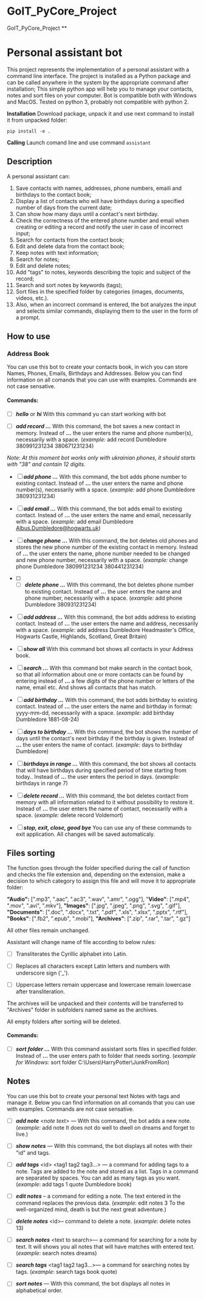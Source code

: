 # GoIT_PyCore_Project

GoIT_PyCore_Project
\*\*

# Personal assistant bot

This project represents the implementation of a personal assistant with a command line interface. The project is installed as a Python package and can be called anywhere in the system by the appropriate command after installation;
This simple python app will help you to manage your contacts, notes and sort files on your computer.
Bot is compatible both with Windows and MacOS.
Tested on python 3, probably not compatible with python 2.

**Installation**
Download package, unpack it and use next command to install it from unpacked folder:

    pip install -e .

**Calling**
Launch comand line and use command `assistant`

## Description

A personal assistant can:

1.  Save contacts with names, addresses, phone numbers, emailі and birthdays to the contact book;
2.  Display a list of contacts who will have birthdays during a specified number of days from the current date;
3.  Can show how many days until a contact's next birthday.
4.  Check the correctness of the entered phone number and email when creating or editing a record and notify the user in case of incorrect input;
5.  Search for contacts from the contact book;
6.  Edit and delete data from the contact book;
7.  Keep notes with text information;
8.  Search for notes;
9.  Edit and delete notes;
10. Add "tags" to notes, keywords describing the topic and subject of the record;
11. Search and sort notes by keywords (tags);
12. Sort files in the specified folder by categories (images, documents, videos, etc.).
13. Also, when an incorrect command is entered, the bot analyzes the input and selects similar commands, displaying them to the user in the form of a prompt.

## How to use

### Address Book

You can use this bot to create your contacts book, in wich you can store Names, Phones, Emails, Birthdays and Addresses.
Below you can find information on all comands that you can use with examples. Commands are not case sensative.

#### Commands:

- [ ] **_hello_** or **_hi_** With this command yu can start working with bot

- [ ] **_add record ..._** With this command, the bot saves a new contact in memory. Instead of **...** the user enters the name and phone number(s), necessarily with a space.
      (_example:_ add record Dumbledore 380991231234 380671231234)

_Note_: _At this moment bot works only with ukrainian phones, it should starts with "38" and contain 12 digits._

- [ ] **_add phone ..._** With this command, the bot adds phone number to existing contact. Instead of **...** the user enters the name and phone number(s), necessarily with a space.
      (_example:_ add phone Dumbledore 380931231234)

- [ ] **_add email ..._** With this command, the bot adds email to existing contact. Instead of **...** the user enters the name and email, necessarily with a space.
      (_example:_ add email Dumbledore Albus.Dumbledore@hogwarts.uk)

- [ ] **_change phone ..._** With this command, the bot deletes old phones and stores the new phone number of the existing contact in memory. Instead of **...** the user enters the name, phone number needed to be changed and new phone number, necessarily with a space.
      (_example:_ change phone Dumbledore 380991231234 380441231234)

- [ ] - [ ] **_delete phone ..._** With this command, the bot deletes phone number to existing contact. Instead of **...** the user enters the name and phone number, necessarily with a space.
        (_example:_ add phone Dumbledore 380931231234)

- [ ] **_add address ..._** With this command, the bot adds address to existing contact. Instead of **...** the user enters the name and address, necessarily with a space.
      (_example:_ add address Dumbledore Headmaster's Office, Hogwarts Castle, Highlands, Scotland, Great Britain)

- [ ] **_show all_** With this command bot shows all contacts in your Address book.

- [ ] **_search ..._** With this command bot make search in the contact book, so that all information about one or more contacts can be found by entering instead of **…** a few digits of the phone number or letters of the name, email etc. And shows all contacts that has match.

- [ ] **_add birthday ..._** With this command, the bot adds birthday to existing contact. Instead of **...** the user enters the name and birthday in format: yyyy-mm-dd, necessarily with a space.
      (_example:_ add birthday Dumbledore 1881-08-24)

- [ ] **_days to birthday ..._** With this command, the bot shows the number of days until the contact's next birthday if the birthday is given. Instead of **...** the user enters the name of contact.
      (_example:_ days to birthday Dumbledore)

- [ ] **_birthdays in range ..._** With this command, the bot shows all contacts that will have birthdays during specified period of time starting from today.. Instead of **...** the user enters the period in days.
      (_example:_ birthdays in range 7)

- [ ] **_delete record ..._** With this command, the bot deletes contact from memory with all information related to it without possibility to restore it. Instead of **...** the user enters the name of contact, necessarily with a space.
      (_example:_ delete record Voldemort)

- [ ] **_stop, exit, close, good bye_** You can use any of these commands to exit application. All changes will be saved automaticaly.

## Files sorting

The function goes through the folder specified during the call of function and checks the file extension and, depending on the extension, make a decision to which category to assign this file and will move it to appropriate folder:

**"Audio":** [".mp3", ".aac", ".ac3", ".wav", ".amr", ".ogg"],
"**Video"**: [".mp4", ".mov", ".avi", ".mkv"],
**"Images"**: [".jpg", ".jpeg", ".png", ".svg", ".gif"],
**"Documents"**: [".doc", ".docx", ".txt", ".pdf", ".xls", ".xlsx", ".pptx", ".rtf"],
**"Books"**: [".fb2", ".epub", ".mobi"],
**"Archives"**: [".zip", ".rar", ".tar", ".gz"]

All other files remain unchanged.

Assistant will change name of file according to below rules:

- [ ] Transliterates the Cyrillic alphabet into Latin.

- [ ] Replaces all characters except Latin letters and numbers with
      underscore sign ('\_').
- [ ] Uppercase letters remain uppercase and lowercase remain lowercase after transliteration.

The archives will be unpacked and their contents will be transferred to "Archives" folder in subfolders named same as the archives.

All empty folders after sorting will be deleted.

#### Commands:

- [ ] **_sort folder ..._** With this command assistant sorts files in specified folder. Instead of **...** the user enters path to folder that needs sorting.
      (_example for Windows:_ sort folder C:\Users\HarryPotter\JunkFromRon)

## Notes

You can use this bot to create your personal text Notes with tags and manage it.
Below you can find information on all comands that you can use with examples. Commands are not case sensative.

- [ ] **_add note_** _<note text\>_ — With this command, the bot adds a new note. (_example_: add note It does not do well to dwell on dreams and forget to live.)
- [ ] **_show notes_** — With this command, the bot displays all notes with their "id" and tags.
- [ ] **_add tags_** <id\> <tag1 tag2 tag3...\> — a command for adding tags to a note. Tags are added to the note and stored as a list. Tags in a command are separated by spaces. You can add as many tags as you want.
      (_example_: add tags 1 quote Dumbledore book)
- [ ] **_edit notes_** <id/> <new note text/> – a command for editing a note. The text entered in the command replaces the previous data.
      (_example_: edit notes 3 To the well-organized mind, death is but the next great adventure.)
- [ ] **_delete notes_** <id\>– command to delete a note.
      (_example_: delete notes 13)

- [ ] **_search notes_** <text to search\>— a command for searching for a note by text. It will shows you all notes that will have matches with entered text.
      (_example_: search notes dreams)

- [ ] **_search tags_** <tag1 tag2 tag3...\>— a command for searching notes by tags.
      (_example_: search tags book quote)

- [ ] **_sort notes_** — With this command, the bot displays all notes in alphabetical order.
